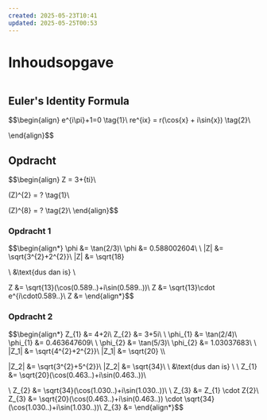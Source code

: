 ```yaml
---
created: 2025-05-23T10:41
updated: 2025-05-25T00:53
---
```


# Inhoudsopgave

```toc
```

## Euler's Identity Formula

$$\begin{align}
e^{i\pi}+1=0 \tag{1}\\
re^{ix} = r(\cos{x} + i\sin{x}) \tag{2}\\

\end{align}$$



## Opdracht

$$\begin{align}
Z = 3+{ti}\\

(Z)^{2} = ? \tag{1}\\

(Z)^{8} = ? \tag{2}\\
\end{align}$$

### Opdracht 1
$$\begin{align*}
\phi &= \tan(2/3)\\
\phi &= 0.588002604\\
\\
|Z| &= \sqrt{3^{2}+2^{2}}\\
|Z| &= \sqrt{18}

\\
&\text{dus dan is}
\\

Z &= \sqrt{13}(\cos(0.589..)+i\sin(0.589..))\\
Z &= \sqrt{13}\cdot e^{i\cdot0.589..}\\
Z &= 
\end{align*}$$

### Opdracht 2

$$\begin{align*}
Z_{1} &= 4+2i\\
Z_{2} &= 3+5i\\
\\
\phi_{1} &= \tan(2/4)\\
\phi_{1} &= 0.463647609\\
\\
\phi_{2} &= \tan(5/3)\\
\phi_{2} &= 1.03037683\\
\\
|Z_1| &= \sqrt{4^{2}+2^{2}}\\
|Z_1| &= \sqrt{20}
\\\\

|Z_2| &= \sqrt{3^{2}+5^{2}}\\
|Z_2| &= \sqrt{34}\\
\\
&\text{dus dan is}
\\
\\
Z_{1} &= \sqrt{20}(\cos(0.463..)+i\sin(0.463..))\\

\\
Z_{2} &= \sqrt{34}(\cos(1.030..)+i\sin(1.030..))\\
\\
Z_{3} &= Z_{1} \cdot Z{2}\\
Z_{3} &= \sqrt{20}(\cos(0.463..)+i\sin(0.463..)) \cdot \sqrt{34}(\cos(1.030..)+i\sin(1.030..))\\
Z_{3} &= 
\end{align*}$$